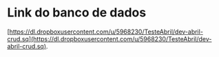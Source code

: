 <h1>Link do banco de dados</h1>


[https://dl.dropboxusercontent.com/u/5968230/TesteAbril/dev-abril-crud.sq](https://dl.dropboxusercontent.com/u/5968230/TesteAbril/dev-abril-crud.sq).

